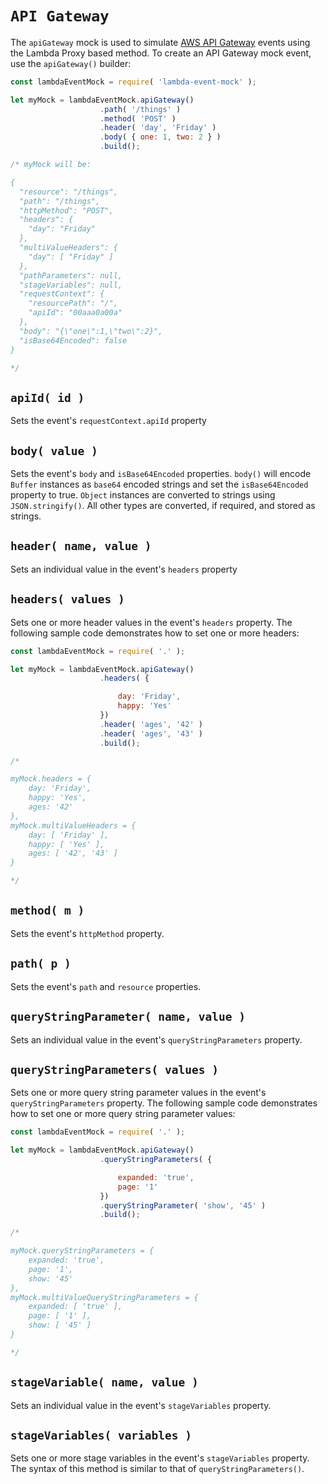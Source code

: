 # `API Gateway`

The `apiGateway` mock is used to simulate [AWS API Gateway](https://aws.amazon.com/api-gateway) events using the Lambda Proxy based method. To create an API Gateway mock event, use the `apiGateway()` builder:

```js
const lambdaEventMock = require( 'lambda-event-mock' );

let myMock = lambdaEventMock.apiGateway()
                    .path( '/things' )
                    .method( 'POST' )
                    .header( 'day', 'Friday' )
                    .body( { one: 1, two: 2 } )
                    .build();

/* myMock will be:

{
  "resource": "/things",
  "path": "/things",
  "httpMethod": "POST",
  "headers": {
    "day": "Friday"
  },
  "multiValueHeaders": {
    "day": [ "Friday" ]
  },
  "pathParameters": null,
  "stageVariables": null,
  "requestContext": {
    "resourcePath": "/",
    "apiId": "00aaa0a00a"
  },
  "body": "{\"one\":1,\"two\":2}",
  "isBase64Encoded": false
}

*/
```

## `apiId( id )`

Sets the event's `requestContext.apiId` property


## `body( value )`

Sets the event's `body` and `isBase64Encoded` properties. `body()` will encode
`Buffer` instances as `base64` encoded strings and set the `isBase64Encoded`
property to true. `Object` instances are converted to strings using `JSON.stringify()`.
All other types are converted, if required, and stored as strings.

## `header( name, value )`

Sets an individual value in the event's `headers` property

## `headers( values )`

Sets one or more header values in the event's `headers` property. The following
sample code demonstrates how to set one or more headers:

```js
const lambdaEventMock = require( '.' );

let myMock = lambdaEventMock.apiGateway()
                    .headers( {

                        day: 'Friday',
                        happy: 'Yes'
                    })
                    .header( 'ages', '42' )
                    .header( 'ages', '43' )
                    .build();

/*

myMock.headers = {
    day: 'Friday',
    happy: 'Yes',
    ages: '42'
},
myMock.multiValueHeaders = {
    day: [ 'Friday' ],
    happy: [ 'Yes' ],
    ages: [ '42', '43' ]
}

*/
```

## `method( m )`

Sets the event's `httpMethod` property.

## `path( p )`

Sets the event's `path` and `resource` properties.

## `queryStringParameter( name, value )`

Sets an individual value in the event's `queryStringParameters` property.

## `queryStringParameters( values )`

Sets one or more query string parameter values in the event's
`queryStringParameters` property. The following
sample code demonstrates how to set one or more query string parameter values:

```js
const lambdaEventMock = require( '.' );

let myMock = lambdaEventMock.apiGateway()
                    .queryStringParameters( {

                        expanded: 'true',
                        page: '1'
                    })
                    .queryStringParameter( 'show', '45' )
                    .build();

/*

myMock.queryStringParameters = {
    expanded: 'true',
    page: '1',
    show: '45'
},
myMock.multiValueQueryStringParameters = {
    expanded: [ 'true' ],
    page: [ '1' ],
    show: [ '45' ]
}

*/
```

## `stageVariable( name, value )`

Sets an individual value in the event's `stageVariables` property.

## `stageVariables( variables )`

Sets one or more stage variables in the event's `stageVariables` property. The
syntax of this method is similar to that of `queryStringParameters()`.

